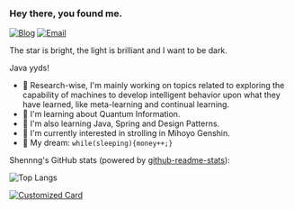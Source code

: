 ### Hey there, you found me.

[![Blog](https://img.shields.io/badge/Blog-F0773A?style=flat-square&logo=firefox-browser&logoColor=white)](https://f3kpwu.coding-pages.com/)
[![Email](https://img.shields.io/badge/-Email-E8453C?style=flat-square&logo=Gmail&logoColor=white)](mailto:960064995@qq.com)

The star is bright, the light is brilliant and I want to be dark.

Java yyds!


- 🔭 Research-wise, I'm mainly working on topics related to exploring the capability of machines to develop intelligent behavior upon what they have learned, like meta-learning and continual learning.
- 🚀 I'm learning about Quantum Information.
- 🧐 I'm also learning Java, Spring and Design Patterns.
- 👾 I'm currently interested in strolling in Mihoyo Genshin.
- 🌭 My dream: `while(sleeping){money++;}`

Shennng's GitHub stats (powered by [github-readme-stats](https://github.com/anuraghazra/github-readme-stats)):

<!--![Shennng's GitHub stats](https://github-readme-stats.vercel.app/api?username=Shennng&hide=contribs,issues)-->
![Top Langs](https://github-readme-stats.vercel.app/api/top-langs/?username=Shennng&layout=compact)

[![Customized Card](https://github-readme-stats.vercel.app/api/pin?username=Shennng&repo=Fruit-Sales-Platform)](https://github.com/Shennng/Fruit-Sales-Platform)


